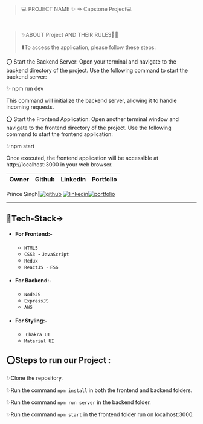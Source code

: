 > 💻 PROJECT NAME ✨ => Capstone Project💻
<br>

> ✨ABOUT Project AND THEIR RULES🧑‍💻
>
> ⬇️To access the application, please follow these steps:

⭕ Start the Backend Server:
Open your terminal and navigate to the backend directory of the project. Use the following command to start the backend server:

  ✨ npm run dev

  This command will initialize the backend server, allowing it to handle incoming requests.

⭕ Start the Frontend Application:
Open another terminal window and navigate to the frontend directory of the project. Use the following command to start the frontend application:

   ✨npm start
  
Once executed, the frontend application will be accessible at http://localhost:3000 in your web browser.

| Owner |  Github                                                                                                                         |Linkedin                                                                                                                                                            | Portfolio                                                                                                                                    |
| -------------| ---------------------------------------------------------------------------------------------------------------------------------------- | ------------------------------------------------------------------------------------------------------------------------------------------------------------------- | -------------------------------------------------------------------------------------------------------------------------------------------- |
 
Prince Singh|[![github](https://img.shields.io/badge/github-1DA1F2?style=for-the-badge&logo=github&logoColor=white)](https://github.com/mrprincesingh) [![linkedin](https://img.shields.io/badge/linkedin-0A66C2?style=for-the-badge&logo=linkedin&logoColor=white)](https://www.linkedin.com/in/prince-singh-a35963199/)[![portfolio](https://img.shields.io/badge/my_portfolio-000?style=for-the-badge&logo=ko-fi&logoColor=white)](https://mrprincesingh.github.io/)


  ---
## 💫Tech-Stack->

- #### For Frontend:-
   - `HTML5`
  - `CSS3`
  - `JavaScript `
   - `Redux`
  - `ReactJS`
   - `ES6 `

- #### For Backend:-
   - `NodeJS`
   - `ExpressJS`
   - `AWS`

- #### For Styling:-
   -  `Chakra UI`
   - `Material UI`

## ⭕Steps to run our Project :

✨Clone the repository.

✨Run the command `npm install` in both the frontend and backend folders.

✨Run the command `npm run server` in the backend folder.

✨Run the command `npm start` in the frontend folder run on localhost:3000.

   


